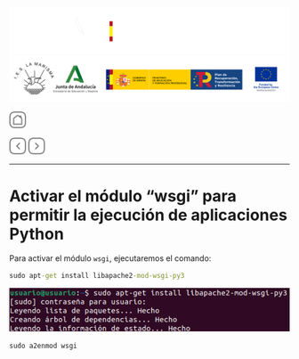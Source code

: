 <p style="text-aling:center;height:100px"></p>

![](/md/res/_bannerD.png#gh-dark-mode-only)
![](/md/res/_bannerL.png#gh-light-mode-only)

<a href="/README.md"><img src="/md/res/_back.svg" width="30"></a>

<a href="/md/3.md"><img src="/md/res/_arrow_r.svg" width="30"></a>
<a href="/md/5.md"><img src="/md/res/_arrow.svg" width="30"></a>

---

# Activar el módulo “wsgi” para permitir la ejecución de aplicaciones Python

Para activar el módulo `wsgi`, ejecutaremos el comando:

``` cmd
sudo apt-get install libapache2-mod-wsgi-py3
```

![](/md/res/img/34.png)

``` cmd
sudo a2enmod wsgi
```